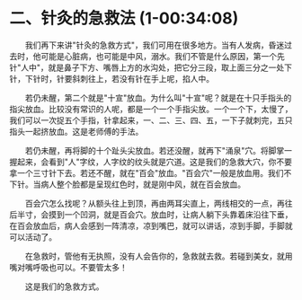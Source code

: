 # 二、针灸的急救法 (1-00:34:08)

<p style="text-indent: 2em;">我们再下来讲"针灸的急救方式"，我们可用在很多地方。当有人发病，昏迷过去时，他可能是心脏病，也可能是中风，溺水。我们不管是什么原因，第一个先针"人中"，就是鼻子下方、嘴唇上方的水沟处，把它分三段，取上面三分之一处下针，下针时，针要斜刺往上，若没有针在手上呢，掐人中。</p>

<p style="text-indent: 2em;">若仍未醒，第二个就是"十宣"放血。为什么叫"十宣"呢？就是在十只手指头的指尖放血。比较没有常识的人呢，都是一个一个手指尖放。一个一个下，太慢了，我们可以一次捉五个手指，针拿起来，一、二、三、四、五，一下子就刺完，五只指头一起挤放血。这是老师傅的手法。</p>

<p style="text-indent: 2em;">若仍未醒，再将脚的十个趾头尖放血。若还没醒，就再下"涌泉"穴。将脚掌一握起来，会看到"人"字纹，人字纹的纹头就是穴道。这是我们的急救大穴，你不要拿一个三寸针下去。若还不醒，就在"百会"放血。"百会穴"一般是放血用。我们不下针。当病人整个脸都是呈现红色时，就是刚中风，就在百会放血。</p>

<p style="text-indent: 2em;">百会穴怎么找呢？从额头往上到顶，再由两耳尖直上，两线相交的一点，再往后半寸，会摸到一个凹洞，就是百会穴。放血时，让病人躺下头靠着床沿往下垂，在百会放血后，病人会感到一阵清凉，凉到嘴巴，就可以讲话，凉到手脚，手脚就可以活动了。</p>

<p style="text-indent: 2em;">在急救时，管他有无执照，没有人会告你的，急救就去救。若碰到美女，就用嘴对嘴呼吸也可以。不要管太多！</p>

<p style="text-indent: 2em;">这是我们的急救方式。</p> 